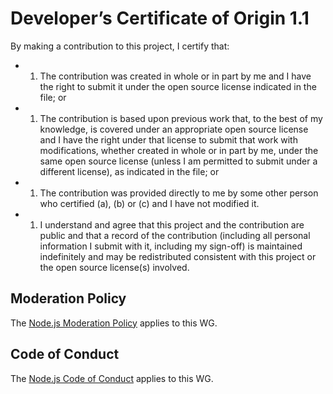 Developer’s Certificate of Origin 1.1
=====================================

By making a contribution to this project, I certify that:

-   1.  The contribution was created in whole or in part by me and I have the right to submit it under the open source license indicated in the file; or

-   1.  The contribution is based upon previous work that, to the best of my knowledge, is covered under an appropriate open source license and I have the right under that license to submit that work with modifications, whether created in whole or in part by me, under the same open source license (unless I am permitted to submit under a different license), as indicated in the file; or

-   1.  The contribution was provided directly to me by some other person who certified (a), (b) or (c) and I have not modified it.

-   1.  I understand and agree that this project and the contribution are public and that a record of the contribution (including all personal information I submit with it, including my sign-off) is maintained indefinitely and may be redistributed consistent with this project or the open source license(s) involved.

Moderation Policy
-----------------

The [Node.js Moderation Policy](https://github.com/nodejs/TSC/blob/master/Moderation-Policy.md) applies to this WG.

Code of Conduct
---------------

The [Node.js Code of Conduct](https://github.com/nodejs/node/blob/master/CODE_OF_CONDUCT.md) applies to this WG.
